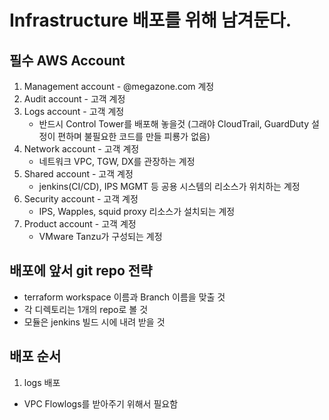 # Infrastructure 배포를 위해 남겨둔다. 

## 필수 AWS Account 
 1. Management account - @megazone.com 계정 
 2. Audit account - 고객 계정 
 3. Logs account  - 고객 계정 
    * 반드시 Control Tower를 배포해 놓을것 (그래야 CloudTrail, GuardDuty 설정이 편하며 불필요한 코드를 만들 피룡가 없음)
 4. Network account - 고객 계정 
    * 네트워크 VPC, TGW, DX를 관장하는 계정
 5. Shared account - 고객 계정
    * jenkins(CI/CD), IPS MGMT 등 공용 시스템의 리소스가 위치하는 계정 
 6. Security account - 고객 계정
    * IPS, Wapples, squid proxy 리소스가 설치되는 계정 
 7. Product account - 고객 계정
    * VMware Tanzu가 구성되는 계정 


## 배포에 앞서 git repo 전략 
 - terraform workspace 이름과 Branch 이름을 맞출 것
 - 각 디렉토리는 1개의 repo로 볼 것 
 - 모듈은 jenkins 빌드 시에 내려 받을 것 


## 배포 순서 
1. logs 배포 
 - VPC Flowlogs를 받아주기 위해서 필요함 

